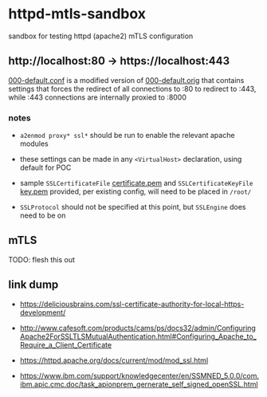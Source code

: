 # httpd-mtls-sandbox
sandbox for testing httpd (apache2) mTLS configuration

## http://localhost:80 -> https://localhost:443

[000-default.conf](000-default.conf) is a modified version of [000-default.orig](000-default.orig) that contains settings that forces the redirect of all connections to :80 to redirect to :443, while :443 connections are internally proxied to :8000

### notes
  * `a2enmod proxy* ssl*` should be run to enable the relevant apache modules

  * these settings can be made in any `<VirtualHost>` declaration, using default for POC

  * sample `SSLCertificateFile` [certificate.pem](certificate.pem) and `SSLCertificateKeyFile` [key.pem](key.pem) provided, per existing config, will need to be placed in `/root/`

  * `SSLProtocol` should not be specified at this point, but `SSLEngine` does need to be on


## mTLS

TODO: flesh this out

## link dump

  * https://deliciousbrains.com/ssl-certificate-authority-for-local-https-development/

  * http://www.cafesoft.com/products/cams/ps/docs32/admin/ConfiguringApache2ForSSLTLSMutualAuthentication.html#Configuring_Apache_to_Require_a_Client_Certificate

  * https://httpd.apache.org/docs/current/mod/mod_ssl.html

  * https://www.ibm.com/support/knowledgecenter/en/SSMNED_5.0.0/com.ibm.apic.cmc.doc/task_apionprem_gernerate_self_signed_openSSL.html
